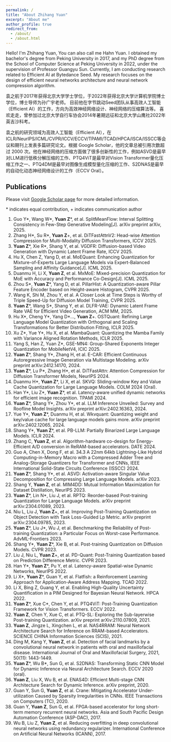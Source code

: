 ```yaml
---
permalink: /
title: "About Zhihang Yuan"
excerpt: "About me"
author_profile: true
redirect_from: 
  - /about/
  - /about.html
---
```


Hello! I'm Zhihang Yuan, You can also call me Hahn Yuan. 
I obtained my bachelor's degree from Peking University in 2017, and my PhD degree from the School of Computer Science at Peking University in 2022, under the supervision of Professor Guangyu Sun.
Currently, I am conducting research related to Efficient AI at Bytedance Seed. My research focuses on the design of efficient neural networks architecture and neural network compression algorithm.

袁之航于2017年获得北京大学学士学位，于2022年获得北京大学计算机学院博士学位，博士导师为孙广宇老师。
目前他在字节跳动Seed团队从事高效人工智能（Efficient AI）的工作，方向为高效神经网络设计、神经网络的压缩算法等。
喜欢走走，曾参加过北京大学自行车协会2014年暑期远征和北京大学山鹰社2022年英吉沙科考。

袁之航的研究领域为高效人工智能（Efficient AI），在ICLR/NeurIPS/ICML/CVPR/ICCV/ECCV/TPAMI/TCAD/HPCA/ISCA/ISSCC等会议和期刊上发表多篇研究论文。根据 Google Scholar，他的文章总被引用次数超过 2000 次。他在神经网络的压缩方面做了很多创新性的工作，例如ASVD是最早对LLM进行低秩分解压缩的工作、PTQ4ViT是最早对Vision Transformer量化压缩工作之一、PTQ4DM是最早对图像生成模型量化压缩的工作、S2DNAS是最早的自动化动态神经网络设计的工作（ECCV Oral）。

## Publications
Please visit [Google Scholar page](https://scholar.google.com/citations?user=iipYHLoAAAAJ) for more detailed information.

\* indicates equal contribution, + indicates communication author

1. Guo Y\*, Wang W\*, **Yuan Z**\*, et al. SplitMeanFlow: Interval Splitting Consistency in Few-Step Generative Modeling[J]. arXiv preprint arXiv, 2025.
1. Zhang H\*, Su R\*, **Yuan Z**\+, et al. DiTFastAttnV2: Head-wise Attention Compression for Multi-Modality Diffusion Transformers, ICCV 2025.
1. **Yuan Z**\*, Xie R\*, Shang Y, et al. VGDFR: Diffusion-based Video Generation with Dynamic Latent Frame Rate, ICCV 2025.
2. Hu X, Chen Z, Yang D, et al. MoEQuant: Enhancing Quantization for Mixture-of-Experts Large Language Models via Expert-Balanced Sampling and Affinity Guidance[J]. ICML 2025.
3. Duanmu H, Li X, **Yuan Z**, et al. MxMoE: Mixed-precision Quantization for MoE with Accuracy and Performance Co-Design[J]. ICML 2025.
1. Zhou S\*, **Yuan Z**\*, Yang D, et al. PillarHist: A Quantization-aware Pillar Feature Encoder based on Height-aware Histogram, CVPR 2025.
2. Wang K, Shi M, Zhou Y, et al. A Closer Look at Time Steps is Worthy of Triple Speed-Up for Diffusion Model Training, CVPR 2025.
3. **Yuan Z**\*, Wang S\*, Shang Y, et al. DLFR-VAE: Dynamic Latent Frame Rate VAE for Efficient Video Generation, ACM MM, 2025.
4. Hu X\*, Cheng Y\*, Yang D\*..., **Yuan Z**+. OSTQuant: Refining Large Language Model Quantization with Orthogonal and Scaling Transformations for Better Distribution Fitting, ICLR 2025.
5. Xu Z\*, Yue Y\*, Hu X, et al. MambaQuant: Quantizing the Mamba Family with Variance Aligned Rotation Methods, ICLR 2025.
6. Yang S, Han Z, Yuan Z\*, GSE-MN4: Group-Shared Exponents Integer Quantization for MobileNetV4, ICIC 2025.
7. **Yuan Z**\*, Shang Y\*, Zhang H, et al. E-CAR: Efficient Continuous Autoregressive Image Generation via Multistage Modeling. arXiv preprint arXiv:2412.14170, 2024.
8. **Yuan Z**\*, Lu P\*, Zhang H\*, et al. DiTFastAttn: Attention Compression for Diffusion Transformer Models, NeurIPS 2024.
9. Duanmu H\*, **Yuan Z**\*, Li X, et al. SKVQ: Sliding-window Key and Value Cache Quantization for Large Language Models. COLM 2024 (Oral).
10. Han Y\*, Liu Z\*, **Yuan Z**\*, et al. Latency-aware unified dynamic networks for efficient image recognition. TPAMI 2024.
11. **Yuan Z**\*, Shang Y\*, Zhou Y\*, et al. LLM Inference Unveiled: Survey and Roofline Model Insights. arXiv preprint arXiv:2402.16363, 2024.
12. Yue Y\*, **Yuan Z**\*, Duanmu H, et al. Wkvquant: Quantizing weight and key/value cache for large language models gains more. arXiv preprint arXiv:2402.12065, 2024.
13. Shang Y\*, **Yuan Z**\*, et al. PB-LLM: Partially Binarized Large Language Models. ICLR 2024.
14. Zhang C, **Yuan Z**, et al. Algorithm-hardware co-design for Energy-Efficient A/D conversion in ReRAM-based accelerators. DATE 2024.
15. Guo A, Chen X, Dong F, et al. 34.3 A 22nm 64kb Lightning-Like Hybrid Computing-in-Memory Macro with a Compressed Adder Tree and Analog-Storage Quantizers for Transformer and CNNs, IEEE International Solid-State Circuits Conference (ISSCC) 2024.
16. **Yuan Z**\*, Shang Y\*, et al. ASVD: Activation-aware Singular Value Decomposition for Compressing Large Language Models. arXiv 2023.
17. Shang Y, **Yuan Z**, et al. MIM4DD: Mutual Information Maximization for Dataset Distillation, NeurIPS 2023.
18. **Yuan Z**\*, Lin N\*, Liu J, et al. RPTQ: Reorder-based Post-training Quantization for Large Language Models. arXiv preprint arXiv:2304.01089, 2023.
19. Niu L, Liu J, **Yuan Z**\+, et al. Improving Post-Training Quantization on Object Detection with Task Loss-Guided Lp Metric. arXiv preprint arXiv:2304.09785, 2023.
20. **Yuan Z**\*, Liu J\*, Wu J, et al. Benchmarking the Reliability of Post-training Quantization: a Particular Focus on Worst-case Performance. AdvML-Frontiers 2023.
21. Shang Y\*, **Yuan Z**\*, Xie B, et al. Post-training Quantization on Diffusion Models. CVPR 2023.
22. Liu J, Niu L, **Yuan Z**\+, et al. PD-Quant: Post-Training Quantization based on Prediction Difference Metric. CVPR 2023.
23. Han Y\*, **Yuan Z**\*, Pu Y, et al. Latency-aware Spatial-wise Dynamic Networks, NeurIPS 2022.
24. Li X\*, **Yuan Z**\*, Guan Y, et al. Flatfish: a Reinforcement Learning Approach for Application-Aware Address Mapping. TCAD 2022.
25. Li X, Bing Z, Guang Y, et al. Enabling High-Quality Uncertainty Quantification in a PIM Designed for Bayesian Neural Network. HPCA 2022.
26. **Yuan Z**\*, Xue C\*, Chen Y, et al. PTQ4ViT: Post-Training Quantization Framework for Vision Transformers. ECCV 2022.
27. **Yuan Z**, Chen Y, Xue C, et al. PTQ-SL: Exploring the Sub-layerwise Post-training Quantization. arXiv preprint arXiv:2110.07809, 2021.
28. **Yuan Z**, Jingze L, Xingchen L, et al. NAS4RRAM: Neural Network Architecture Search for Inference on RRAM-based Accelerators. SCIENCE CHINA Information Sciences (SCIS), 2021.
29. Ding M, Kang Y, **Yuan Z**, et al. Detection of facial landmarks by a convolutional neural network in patients with oral and maxillofacial disease. International Journal of Oral and Maxillofacial Surgery, 2021, 50(11): 1443-1449.
30. **Yuan Z**\*, Wu B\*, Sun G, et al. S2DNAS: Transforming Static CNN Model for Dynamic Inference via Neural Architecture Search. ECCV 2020 (oral).
31. **Yuan Z**, Liu X, Wu B, et al. ENAS4D: Efficient Multi-stage CNN Architecture Search for Dynamic Inference. arXiv preprint, 2020.
32. Guan Y, Sun G, **Yuan Z**, et al. Crane: Mitigating Accelerator Under-utilization Caused by Sparsity Irregularities in CNNs. IEEE Transactions on Computers (TC), 2020.
33. Guan Y, **Yuan Z**, Sun G, et al. FPGA-based accelerator for long short-term memory recurrent neural networks. Asia and South Pacific Design Automation Conference (ASP-DAC), 2017.
34. Wu B, Liu Z, **Yuan Z**, et al. Reducing overfitting in deep convolutional neural networks using redundancy regularizer. International Conference on Artificial Neural Networks (ICANN), 2017.

